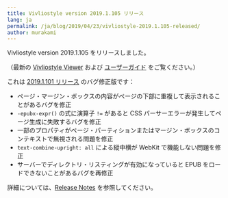 ```yaml
---
title: Vivliostyle version 2019.1.105 リリース
lang: ja
permalink: /ja/blog/2019/04/23/vivliostyle-2019.1.105-released/
author: murakami
---
```


Vivliostyle version 2019.1.105 をリリースしました。

（最新の [Vivliostyle Viewer](https://vivliostyle.org/viewer/) および [ユーザーガイド](https://vivliostyle.org/ja/docs/) をご覧ください。）

これは [2019.1.101 リリース](https://vivliostyle.org/ja/blog/2019/02/27/vivliostyle-2019.1.101-released/) のバグ修正版です：

- ページ・マージン・ボックスの内容がページの下部に重複して表示されることがあるバグを修正
- `-epubx-expr()` の式に演算子 `!=` があると CSS パーサーエラーが発生してページ生成に失敗するバグを修正
- 一部のプロパティがページ・パーティションまたはマージン・ボックスのコンテキストで無視される問題を修正
- `text-combine-upright: all` による縦中横が WebKit で機能しない問題を修正
- サーバーでディレクトリ・リスティングが有効になっていると EPUB をロードできないことがあるバグを再修正

詳細については、[Release Notes](https://github.com/vivliostyle/vivliostyle/releases) を参照してください。
